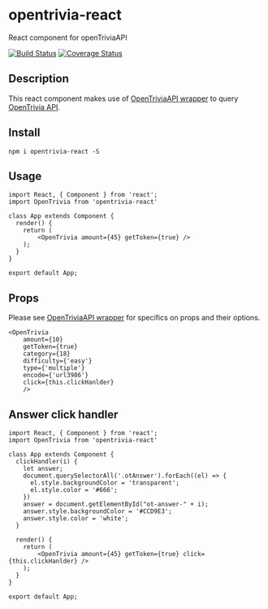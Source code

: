 # opentrivia-react
React component for openTriviaAPI

[![Build Status](https://travis-ci.org/sbardian/opentrivia-react.svg?branch=dev)](https://travis-ci.org/sbardian/opentrivia-react) [![Coverage Status](https://coveralls.io/repos/github/sbardian/opentrivia-react/badge.svg?branch=dev)](https://coveralls.io/github/sbardian/opentrivia-react?branch=dev)

## Description
This react component makes use of [OpenTriviaAPI wrapper](https://github.com/sbardian/openTriviaAPI "OpenTriviaAPI wrapper") to query [OpenTrivia API](https://www.opentdb.com "Open Trivia API").


## Install

```
npm i opentrivia-react -S
```

## Usage
```
import React, { Component } from 'react';
import OpenTrivia from 'opentrivia-react'

class App extends Component {
  render() {
    return (
        <OpenTrivia amount={45} getToken={true} />
    );
  }
}

export default App;
```

## Props
Please see [OpenTriviaAPI wrapper](https://github.com/sbardian/openTriviaAPI "OpenTriviaAPI wrapper") for specifics on props and their options.
```
<OpenTrivia
    amount={10}
    getToken={true}
    category={18}
    difficulty={'easy'}
    type={'multiple'}
    encode={'url3986'}
    click={this.clickHanlder}
    />
```
## Answer click handler
```
import React, { Component } from 'react';
import OpenTrivia from 'opentrivia-react'
    
class App extends Component {
  clickHandler(i) {
    let answer;
    document.querySelectorAll('.otAnswer').forEach((el) => {
      el.style.backgroundColor = 'transparent';
      el.style.color = '#666';
    })
    answer = document.getElementById("ot-answer-" + i);
    answer.style.backgroundColor = '#CCD9E3';
    answer.style.color = 'white';
  }

  render() {
    return (
        <OpenTrivia amount={45} getToken={true} click={this.clickHanlder} />
    );
  }
}

export default App;
```